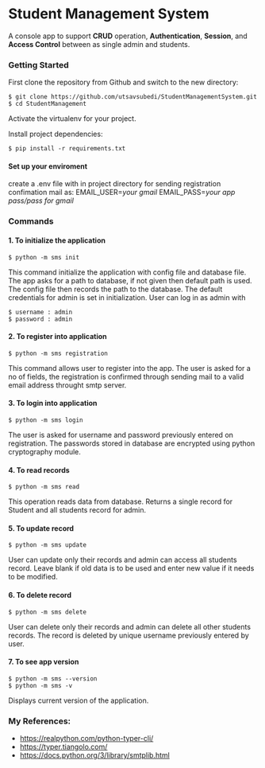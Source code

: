 # Student Management System

A console app to support **CRUD** operation, **Authentication**, **Session**, and **Access Control** between as single admin and students.

### Getting Started

First clone the repository from Github and switch to the new directory:
```
$ git clone https://github.com/utsavsubedi/StudentManagementSystem.git
$ cd StudentManagement
 ```  
Activate the virtualenv for your project.
    
Install project dependencies:
```
$ pip install -r requirements.txt
```

#### Set up your enviroment
create a .env file with in project directory for sending registration confimation mail as:
EMAIL_USER=*your gmail*
EMAIL_PASS=*your app pass/pass for gmail*

### Commands 

#### 1. To initialize the application 
```
$ python -m sms init
```
This command initialize the application with config file and database file. The app asks for a path to database, if not given then default path is used. The config file then records the path to the database. The default credentials for admin is set in initialization. User can log in as admin with 
```
$ username : admin
$ password : admin
```

#### 2. To register into application
```
$ python -m sms registration
```
This command allows user to register into the app. The user is asked for a no of fields, the registration is confirmed through sending mail to a valid email address throught smtp server.

#### 3. To login into application 
```
$ python -m sms login
```
The user is asked for username and password previously entered on registration. The passwords stored in database are encrypted using python cryptography module.

#### 4. To read records
```
$ python -m sms read
```
This operation reads data from database. Returns a single record for Student and all students record for admin.

#### 5. To update record
```
$ python -m sms update
```
User can update only their records and admin can access all students record. Leave blank if old data is to be used and enter new value if it needs to be modified.

#### 6. To delete record
```
$ python -m sms delete
```
User can delete only their records and admin can delete all other students records.
The record is deleted by unique username previously entered by user.

#### 7. To see app version
```
$ python -m sms --version 
$ python -m sms -v
```
Displays current version of the application.

### My References:
- https://realpython.com/python-typer-cli/
- https://typer.tiangolo.com/
- https://docs.python.org/3/library/smtplib.html


